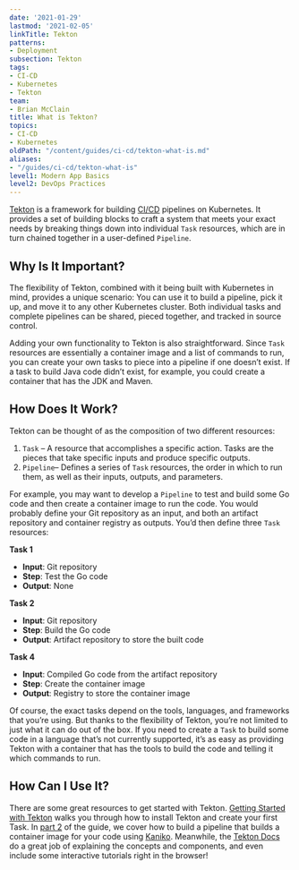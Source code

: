```yaml
---
date: '2021-01-29'
lastmod: '2021-02-05'
linkTitle: Tekton
patterns:
- Deployment
subsection: Tekton
tags:
- CI-CD
- Kubernetes
- Tekton
team:
- Brian McClain
title: What is Tekton?
topics:
- CI-CD
- Kubernetes
oldPath: "/content/guides/ci-cd/tekton-what-is.md"
aliases:
- "/guides/ci-cd/tekton-what-is"
level1: Modern App Basics
level2: DevOps Practices
---
```


[Tekton](https://tekton.dev) is a framework for building [CI/CD](/guides/ci-cd/ci-cd-what-is/) pipelines on Kubernetes. It provides a set of building blocks to craft a system that meets your exact needs by breaking things down into individual `Task` resources, which are in turn chained together in a user-defined `Pipeline`.

## Why Is It Important?

The flexibility of Tekton, combined with it being built with Kubernetes in mind, provides a unique scenario: You can use it to build a pipeline, pick it up, and move it to any other Kubernetes cluster. Both individual tasks and complete pipelines can be shared, pieced together, and tracked in source control.

Adding your own functionality to Tekton is also straightforward. Since `Task` resources are essentially a container image and a list of commands to run, you can create your own tasks to piece into a pipeline if one doesn’t exist. If a task to build Java code didn’t exist, for example, you could create a container that has the JDK and Maven.

## How Does It Work?

Tekton can be thought of as the composition of two different resources: 

1. `Task` – A resource that accomplishes a specific action. Tasks are the pieces that take specific inputs and produce specific outputs.
2. `Pipeline`– Defines a series of `Task` resources, the order in which to run them, as well as their inputs, outputs, and parameters. 

For example, you may want to develop a `Pipeline` to test and build some Go code and then create a container image to run the code. You would probably define your Git repository as an input, and both an artifact repository and container registry as outputs. You’d then define three `Task` resources:

**Task 1**
- __Input__: Git repository
- __Step__: Test the Go code
- __Output__: None

**Task 2**
- __Input__: Git repository
- __Step__: Build the Go code
- __Output__: Artifact repository to store the built code

**Task 4**
- __Input__: Compiled Go code from the artifact repository
- __Step__: Create the container image
- __Output__: Registry to store the container image

Of course, the exact tasks depend on the tools, languages, and frameworks that you’re using. But thanks to the flexibility of Tekton, you’re not limited to just what it can do out of the box. If you need to create a `Task` to build some code in a language that’s not currently supported, it’s as easy as providing Tekton with a container that has the tools to build the code and telling it which commands to run.

## How Can I Use It?

There are some great resources to get started with Tekton.  [Getting Started with Tekton](/guides/ci-cd/tekton-gs-p1/) walks you through how to install Tekton and create your first Task. In [part 2](/guides/ci-cd/tekton-gs-p2/) of the guide, we cover how to build a pipeline that builds a container image for your code using [Kaniko](https://github.com/GoogleContainerTools/kaniko). Meanwhile, the [Tekton Docs](https://tekton.dev/docs/) do a great job of explaining the concepts and components, and even include some interactive tutorials right in the browser!